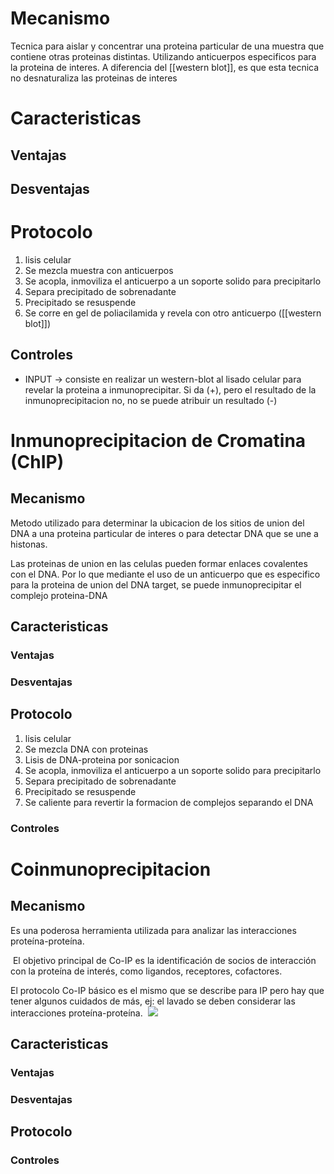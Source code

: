 # Mecanismo

Tecnica para aislar y concentrar una proteina particular de una muestra que contiene otras proteinas distintas. Utilizando anticuerpos especificos para la proteina de interes.
A diferencia del [[western blot]], es que esta tecnica no desnaturaliza las proteinas de interes

# Caracteristicas

## Ventajas

## Desventajas

# Protocolo

1. lisis celular
1. Se mezcla muestra con anticuerpos
2. Se acopla, inmoviliza el anticuerpo a un soporte solido para precipitarlo
3. Separa precipitado de sobrenadante
4. Precipitado se resuspende
5. Se corre en gel de poliacilamida y revela con otro anticuerpo ([[western blot]])

## Controles

- INPUT → consiste en realizar un western-blot al lisado celular para revelar la proteina a inmunoprecipitar. Si da (+), pero el resultado de la inmunoprecipitacion no, no se puede atribuir un resultado (-)

# Inmunoprecipitacion de Cromatina (ChIP)

## Mecanismo

Metodo utilizado para determinar la ubicacion de los sitios de union del DNA a una proteina particular de interes o para detectar DNA que se une a histonas.

Las proteinas de union en las celulas pueden formar enlaces covalentes con el DNA. Por lo que mediante el uso de un anticuerpo que es especifico para la proteina de union del DNA target, se puede inmunoprecipitar el complejo proteina-DNA

## Caracteristicas

### Ventajas

### Desventajas

## Protocolo

1. lisis celular
1. Se mezcla DNA con proteinas
2. Lisis de DNA-proteina por sonicacion
3. Se acopla, inmoviliza el anticuerpo a un soporte solido para precipitarlo
4. Separa precipitado de sobrenadante
5. Precipitado se resuspende
6. Se caliente para revertir la formacion de complejos separando el DNA

### Controles

# Coinmunoprecipitacion

## Mecanismo

Es una poderosa herramienta utilizada para analizar las interacciones proteína-proteína.

 El objetivo principal de Co-IP es la identificación de socios de interacción con la proteína de interés, como ligandos, receptores, cofactores.

El protocolo Co-IP básico es el mismo que se describe para IP pero hay que tener algunos cuidados de más, ej: el lavado se deben considerar las interacciones proteína-proteína. 
![](https://i.imgur.com/P8d75Oo.png)

## Caracteristicas

### Ventajas

### Desventajas

## Protocolo

### Controles
